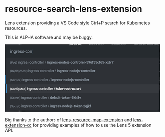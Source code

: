 # resource-search-lens-extension

Lens extension providing a VS Code style Ctrl+P search for Kubernetes resources.

This is ALPHA software and may be buggy.

![Screenshot](Screenshot.png)

Big thanks to the authors of [lens-resource-map-extension](https://github.com/nevalla/lens-resource-map-extension) and [lens-extension-cc](https://github.com/Mirantis/lens-extension-cc) for providing examples of how to use the Lens 5 extension API.

